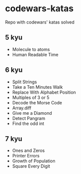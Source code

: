 # codewars-katas
Repo with codewars' katas solved

## 5 kyu

- Molecule to atoms
- Human Readable Time

## 6 kyu

- Split Strings
- Take a Ten Minutes Walk
- Replace With Alphabet Position
- Multiples of 3 or 5
- Decode the Morse Code
- Array.diff
- Give me a Diamond
- Detect Pangram
- Find the odd int

## 7 kyu

- Ones and Zeros
- Printer Errors
- Growth of Population
- Square Every Digit
